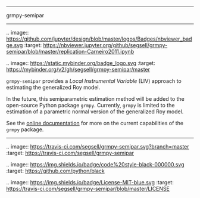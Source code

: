 *************
grmpy-semipar
*************

.. image:: https://github.com/jupyter/design/blob/master/logos/Badges/nbviewer_badge.svg
     :target: https://nbviewer.jupyter.org/github/segsell/grmpy-semipar/blob/master/replication-Carneiro2011.ipynb

.. image:: https://static.mybinder.org/badge_logo.svg
     :target: https://mybinder.org/v2/gh/segsell/grmpy-semipar/master

``grmpy-semipar`` provides a *Local Instrumental Variable* (LIV) approach to estimating the generalized Roy model.

In the future, this semiparametric estimation method will be added to the open-source Python package ``grmpy``. Currently, ``grmpy`` is limited to the estimation of a parametric normal version of the generalized Roy model. 

See the [online documentation](http://grmpy.readthedocs.io/) for more on the current capabilities of the ``grmpy`` package.


----------------------------------------------------------------------------------------

.. image:: https://travis-ci.com/segsell/grmpy-semipar.svg?branch=master
    :target: https://travis-ci.com/segsell/grmpy-semipar

.. image:: https://img.shields.io/badge/code%20style-black-000000.svg
    :target: https://github.com/python/black

.. image:: https://img.shields.io/badge/License-MIT-blue.svg
     :target: https://travis-ci.com/segsell/grmpy-semipar/blob/master/LICENSE

